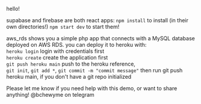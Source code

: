 hello!

supabase and firebase are both react apps:
`npm install` to install (in their own directories!)
`npm start dev` to start them!


aws_rds shows you a simple php app that connects with a MySQL database deployed on AWS RDS.
you can deploy it to heroku with:<br>
`heroku login` login with credentials first<br>
`heroku create` create the application first<br>
`git push heroku main` push to the heroku reference,<br> `git init`, `git add *`, `git commit -m "commit message"` then run git push heroku main, if you don't have a git repo initialized

Please let me know if you need help with this demo, or want to share anything!
@bchewyme on telegram